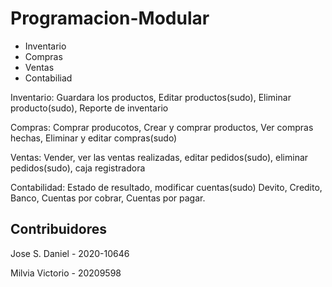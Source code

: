 # Programacion-Modular
- Inventario
- Compras 
- Ventas
- Contabiliad

Inventario: Guardara los productos, Editar productos(sudo), Eliminar producto(sudo), Reporte de inventario

Compras: Comprar producotos, Crear y comprar productos, Ver compras hechas, Eliminar y editar compras(sudo)

Ventas: Vender, ver las ventas realizadas, editar pedidos(sudo), eliminar pedidos(sudo), caja registradora

Contabilidad: Estado de resultado, modificar cuentas(sudo) Devito, Credito, Banco, Cuentas por cobrar, Cuentas por pagar.

## Contribuidores
Jose S. Daniel - 2020-10646

Milvia Victorio - 20209598
